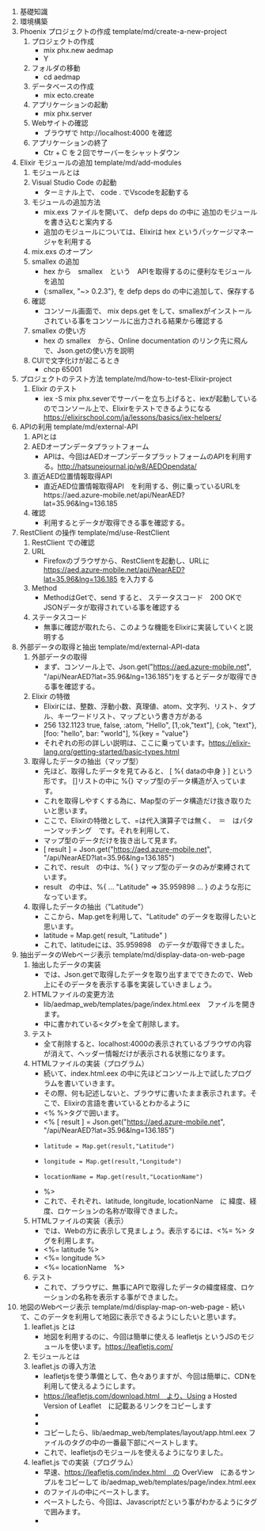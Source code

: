 1. 基礎知識
1. 環境構築
1. Phoenix プロジェクトの作成	template/md/create-a-new-project
	1. プロジェクトの作成
        - mix phx.new aedmap
        - Y
	1. フォルダの移動
        - cd aedmap
	1. データベースの作成
        - mix ecto.create
	1. アプリケーションの起動
        - mix phx.server
	1. Webサイトの確認
        - ブラウザで http://localhost:4000 を確認
	1. アプリケーションの終了
        - Ctr + C を２回でサーバーをシャットダウン
1. Elixir モジュールの追加	template/md/add-modules
	1. モジュールとは
	1. Visual Studio Code の起動
        - ターミナル上で、 code . でVscodeを起動する
	1. モジュールの追加方法
        - mix.exs ファイルを開いて、 defp deps do の中に 追加のモジュールを書き込むと案内する
        - 追加のモジュールについては、Elixirは hex というパッケージマネージャを利用する
	1. mix.exs のオープン
	1. smallex の追加
        - hex から　smallex　という　APIを取得するのに便利なモジュールを追加
        - {:smallex, "~> 0.2.3"}, を defp deps do の中に追加して、保存する
	1. 確認
        - コンソール画面で、 mix deps.get をして、smallexがインストールされている事をコンソールに出力される結果から確認する
	1. smallex の使い方
        - hex の smallex　から、Online documentation のリンク先に飛んで、Json.getの使い方を説明
	1. CUIで文字化けが起こるとき
		- chcp 65001
1. プロジェクトのテスト方法		template/md/how-to-test-Elixir-project
	1. Elixir のテスト
        - iex -S mix phx.severでサーバーを立ち上げると、iexが起動しているのでコンソール上で、Elixirをテストできるようになる
		https://elixirschool.com/ja/lessons/basics/iex-helpers/
1. APIの利用	template/md/external-API
	1. APIとは
	1. AEDオープンデータプラットフォーム
        - APIは、今回はAEDオープンデータプラットフォームのAPIを利用する。http://hatsunejournal.jp/w8/AEDOpendata/
	1. 直近AED位置情報取得API
        - 直近AED位置情報取得API　を利用する、例に乗っているURLをhttps://aed.azure-mobile.net/api/NearAED?lat=35.96&lng=136.185
	1. 確認
        - 利用するとデータが取得できる事を確認する。
1. RestClient の操作	template/md/use-RestClient
	1. RestClient での確認
	1. URL
        - Firefoxのブラウザから、RestClientを起動し、URLに　https://aed.azure-mobile.net/api/NearAED?lat=35.96&lng=136.185 を入力する
	1. Method
        - MethodはGetで、send すると、 ステータスコード　200 OKで JSONデータが取得されている事を確認する
	1. ステータスコード
		- 無事に確認が取れたら、このような機能をElixirに実装していくと説明する
1. 外部データの取得と抽出	template/md/external-API-data
	1. 外部データの取得
        - まず、コンソール上で、Json.get("https://aed.azure-mobile.net", "/api/NearAED?lat=35.96&lng=136.185")をするとデータが取得できる事を確認する。
	1. Elixir の特徴
        - Elixirには、整数、浮動小数、真理値、atom、文字列、リスト、タプル、キーワードリスト、マップという書き方がある
        - 256 132.1123 true, false, :atom, "Hello", [1,:ok,"text"], {:ok, "text"}, [foo: "hello", bar: "world"], %{key = "value"}
        - それぞれの形の詳しい説明は、ここに乗っています。https://elixir-lang.org/getting-started/basic-types.html
	1. 取得したデータの抽出（マップ型）
        - 先ほど、取得したデータを見てみると、 [ %{ dataの中身 } ] という形です。 []リストの中に %{} マップ型のデータ構造が入っています。
        - これを取得しやすくする為に、Map型のデータ構造だけ抜き取りたいと思います。
        - ここで、Elixirの特徴として、=は代入演算子では無く、　＝　はパターンマッチング　です。それを利用して、
        - マップ型のデータだけを抜き出して見ます。
        - [ result ] = Json.get("https://aed.azure-mobile.net", "/api/NearAED?lat=35.96&lng=136.185")
        - これで、result　の中は、%{ } マップ型のデータのみが束縛されています。
        - result　の中は、%{ ... "Latitude" => 35.959898 ... } のような形になっています。
	1. 取得したデータの抽出（"Latitude"）
        - ここから、Map.getを利用して、"Latitude" のデータを取得したいと思います。
        - latitude = Map.get( result, "Latitude" )
        - これで、latitudeには、35.959898　のデータが取得できました。
1. 抽出データのWebページ表示	template/md/display-data-on-web-page
	1. 抽出したデータの実装
        - では、Json.getで取得したデータを取り出すまでできたので、Web上にそのデータを表示する事を実装していきましょう。
	1. HTMLファイルの変更方法
	    - lib/aedmap_web/templates/page/index.html.eex　ファイルを開きます。
        - 中に書かれている<タグ>を全て削除します。
	1. テスト
        - 全て削除すると、localhost:4000の表示されているブラウザの内容が消えて、ヘッダー情報だけが表示される状態になります。
	1.  HTMLファイルの実装（プログラム）
        - 続いて、index.html.eex の中に先ほどコンソール上で試したプログラムを書いていきます。
        - その際、何も記述しないと、ブラウザに書いたまま表示されます。そこで、Elixirの言語を書いているとわかるように
        - <% %>タグで囲います。
	    - <% [ result ] = Json.get("https://aed.azure-mobile.net", "/api/NearAED?lat=35.96&lng=136.185")
        -     latitude = Map.get(result,"Latitude")
        -     longitude = Map.get(result,"Longitude")
        -     locationName = Map.get(result,"LocationName")
        - %>
        - これで、それぞれ、latitude, longitude, locationName　に 緯度、経度、ロケーションの名称が取得できました。
	1.  HTMLファイルの実装（表示）
        - では、Webの方に表示して見ましょう。表示するには、<%= %> タグを利用します。
        - <%= latitude %><br> 
        - <%= longitude %><br>
        - <%= locationName　%><br>
	1. テスト
        - これで、ブラウザに、無事にAPIで取得したデータの緯度経度、ロケーションの名称を表示する事ができました。
1. 地図のWebページ表示	template/md/display-map-on-web-page
        - 続いて、このデータを利用して地図に表示できるようにしたいと思います。
	1. leaflet.js とは
        - 地図を利用するのに、今回は簡単に使える leafletjs というJSのモジュールを使います。https://leafletjs.com/
	1. モジュールとは
	1. leaflet.js の導入方法
        - leafletjsを使う準備として、色々ありますが、今回は簡単に、CDNを利用して使えるようにします。
        - https://leafletjs.com/download.html　より、Using a Hosted Version of Leaflet　に記載あるリンクをコピーします
        - <link rel="stylesheet" href="https://unpkg.com/leaflet@1.4.0/dist/leaflet.css" />
        - <script src="https://unpkg.com/leaflet@1.4.0/dist/leaflet.js"></script>
        - コピーしたら、lib/aedmap_web/templates/layout/app.html.eex ファイルの<head>タグの中の一番最下部にペーストします。
        - これで、leafletjsのモジュールを使えるようになりました。
	1. leaflet.js での実装（プログラム）
        - 早速、https://leafletjs.com/index.html　の OverView　にあるサンプルをコピーして ib/aedmap_web/templates/page/index.html.eex
        - のファイルの中にペーストします。
        - ペーストしたら、今回は、Javascriptだという事がわかるように<script></script>タグで囲みます。
        - <script>
        - var map = L.map('map').setView([51.505, -0.09], 13);
		- 
        - L.tileLayer('https://{s}.tile.openstreetmap.org/{z}/{x}/{y}.png', {
        -     attribution: '&copy; <a href="https://www.openstreetmap.org/copyright">OpenStreetMap</a> contributors'
        - }).addTo(map);
		- 
        - L.marker([51.5, -0.09]).addTo(map)
        -     .bindPopup('A pretty CSS3 popup.<br> Easily customizable.')
        -     .openPopup();
        - </scirpt>
	1. leaflet.js での実装（表示）
        - `<script>` で地図を作る機能を実装したので、次いでJavascriptが機能する場所を追加しましょう。
        - htmlの中で、divタグを利用します。<div id="map"></div> タグを追加します。
    	- まだ、表示されません。それは、機能はある、構造もある、けど見せ方がまだ未定義でしたので、見せ方を定義します。
        - 見せ方はCSSで定義するので、CSSだとわかるように<style></style>タグで囲みます。
        - 今回は、lib/aedmap_web/templates/layout/app.html.eex のファイルの<head>タグの中に書くようにします。
        - div#map{ width: 100%; heigth: 500px; }
        - これで、表示されました。
	1. プログラム部分の解説
        - では、このMapのポイントをAPIで取得したデータに従って表示されるようにしましょう。
		- 
        - その為に、leafletjsの<script>の中を解説していきます。
		- 
        - こちらですが、　var map = L.map('map').setView([51.505, -0.09], 13);
		- 
        - 地図が最初に表示される際の中心位置と 地図のズームレベルを定義します。
        - var map = L.map('map').setView([緯度, 経度], ズームレベル);
		- 
        - 続いて、マーカーをつけている箇所は次のようになります。
        - L.marker([緯度, 経度]).addTo(map)
        -     .bindPopup('ポップアップに表示する内容')
        -     .openPopup();
		- 
        - そして、ここは何をしているかというと、
        - L.tileLayer('https://{s}.tile.openstreetmap.org/{z}/{x}/{y}.png', {
        -     attribution: '&copy; <a href="https://www.openstreetmap.org/copyright">OpenStreetMap</a> contributors'
        - }).addTo(map);
		- 
        - https://{s}.tile.openstreetmap.org/{z}/{x}/{y}.pngは、表示したい地図タイルのURLを指定しています。
	1. 地図タイルの変更
        - この例では、Openstreetmapの地図タイルを利用していますが、国土地理院のタイルを利用する場合はここを

        - https://maps.gsi.go.jp/development/ichiran.html　にある、https://cyberjapandata.gsi.go.jp/xyz/std/{z}/{x}/{y}.png
        - に変更する事で、地図を変更する事が可能です。

        - また、その際には、attribution: '&copy; <a href="https://www.openstreetmap.org/copyright">OpenStreetMap</a>の部分を
        - 国土地理院の記載に変更する必要があります。URLは国土地理院のページに、

        - 地理院タイル一覧ページ（https://maps.gsi.go.jp/development/ichiran.html）へのリンクを付けてください。

        - と書いてあるので、次のように変更します。
        - attribution: '&copy; <a href="https://maps.gsi.go.jp/development/ichiran.html">国土地理院</a>

        - このように地図タイルを変更する事も簡単にできます。

        - 今回は、オープンストリートマップのタイルで進めます。
1. 地点データの追加		template/md/add-location-data
	1. 外部データからの追加
        - それでは、地図を描画している箇所を理解した所で、APIのデータを追加できるようにしましょう。
		- 
        - <script>
        - var map = L.map('map').setView([<%= latitude %>, <%= longitude %>], 13);
		- 
        - L.tileLayer('https://{s}.tile.openstreetmap.org/{z}/{x}/{y}.png', {
        -     attribution: '&copy; <a href="https://www.openstreetmap.org/copyright">OpenStreetMap</a> contributors'
        - }).addTo(map);
		- 
        - L.marker([<%= latitude %>, <%= longitude %>]).addTo(map)
        -     .bindPopup('<%= locationName　%>')
        -     .openPopup();
        - </scirpt>
	1. DBとは
	1. DBへの入力
        - では、続いて DBへの入力を追加します。コンソール画面から次のコマンドを打ちます。
		- 
        - mix phx.gen.html AED Location locations latitude:float longitude:float locationName:string
        - lib/aedmap_web/router.ex　のscope　の中に　resources "/locations", LocationController　を追記します。
        - scope "/", AedmapWeb do
        -     pipe_through :browser
		- 
        -     get "/", PageController, :index
        -     resources "/locations", LocationController
        - end
        - 期日をしたら、保存し、コンソールから次のコマンドを打ちます。
		- mix ecto.migrate
	1. 表示の確認
        - 追加できたら、iex -S mix phx.server でサーバーを立ち上げて、ブラウザで確認します。
        - ブラウザから、http://localhost:4000/locations　でページが表示される事を確認します。		
	1. Webページからのデータ追加
        - New Location をクリックして、Latitude、Longitude、Locationname にデータを入れて見ましょう。
        - 例えば、文京区のAEDのオープンデータを確認して見ます。
        - https://www.city.bunkyo.lg.jp/bosai/bosai/bousai/snota/aed/settikasho.html
        - PDFで配置の施設一覧が確認できます。この施設名から緯度経度を探して、登録して見たいと思います。
        - 施設名から緯度経度を調べられるサイトを探すといくつかありますが、今回はこちらを利用して見ます。
        - https://user.numazu-ct.ac.jp/~tsato/webmap/sphere/coordinates/yahoo_olp/
        - 文教シビックセンターで検索すると、35.707895	139.752286 が取得できました。
        - 早速、DBに入力して見ます。各入力欄にデータを入力して、Saveを押すと、Show Locationに画面が切り替わり、
        - DBに入った事が確認できます。
        - Editを押すと、修正する事も可能です。
		- もう一件追加して見ましょう。　礫川地域活動センター, 35.711938、 139.750418、で入力します。
        - それでは、入力したDBからデータを取得して、地図にマップするのを追加して見ましょう。
	1. 
---

---

#メモ
  - 今、何やっているか？の進捗が確認できる事 (作業に連番を振る)
  - 画面の上に出てる
  - 確認の仕方
  - Gistにコピペ用のソースを上げておいて、名前と番号を振り直し
  - これコピペして下さい。で進む。
  - 解説重視
  - G空間に利用できるオープンデータの一覧
  - G空間に役立ちそうなElixirの使えそうなライブラリの一覧
  - 技術選定・学習内容の編集：瑛佑　（映像）
  - ドキュメント編集長：松本
  - 調査・作業：多田

 #最終確認事項
 - 項目の採番
 - 採番されている要素には全てページ内リンク
 - 外部リンク先（青文字、下線）
 - ページ内リンク（色普通、下線なし）
 - 名称の大文字小文字、誤字脱字
 - 文章中のページ内リンクは<a href="#/">で検索


---

# Windowsメモ

<!-->
We are almost there! The following steps are missing:

    $ cd gismap
    $ mix deps.get
    $ cd assets && npm install && node node_modules/webpack/bin/webpack.js --mode development

Then configure your database in config/dev.exs and run:

    ($ cd ../)
    $ mix ecto.create

Start your Phoenix app with:

    $ mix phx.server

You can also run your app inside IEx (Interactive Elixir) as:

    $ iex -S mix phx.server


### Phoenix v1.4 のインストール
- 管理者権限でコマンドプロンプトを起動する
- 入力するコマンドは同じ `mix archive.install hex phx_new 1.4.0`
```
C:\WINDOWS\system32>mix archive.install hex phx_new 1.4.0
Could not find Hex, which is needed to build dependency :phx_new
Shall I install Hex? (if running non-interactively, use "mix local.hex --force") [Yn] Y
1. creating c:/Users/yukim/.mix/archives/hex-0.19.0
Resolving Hex dependencies...
Dependency resolution completed:
New:
[32m  phx_new 1.4.0[0m
* Getting phx_new (Hex package)
All dependencies are up to date
Compiling 10 files (.ex)
Generated phx_new app
Generated archive "phx_new-1.4.0.ez" with MIX_ENV=prod
Are you sure you want to install "phx_new-1.4.0.ez"? [Yn] Y
* creating c:/Users/yukim/.mix/archives/phx_new-1.4.0
```
---

### Visual Studio Code の使い方
- 管理者権限で Visual Studio Code を起動する
- 入力するコマンドを `code .` から `code . -r` に変える

---

### コマンド
`explorer （表示したいフォルダ）`  エクスプローラーでフォルダを開く
`dir` 現在のフォルダの中身を表示する
`cd （移動したいフォルダ）`  フォルダを移動する
`cd`  現在のフォルダの位置（パス）を表示する

-->
---

@quote[Macは、ターミナルと呼ぶ](https://developer.apple.com/library/archive/technotes/tn2002/tn2071.html#//apple_ref/doc/uid/DTS10003098)

@quote[Windowsは、コマンドプロンプトと呼ぶ](https://docs.microsoft.com/en-us/windows-server/administration/windows-commands/windows-commands)


---

カットしたインクルード
---?include=template/md/basic-knowlede-webgis/PITCHME.md
---?include=template/md/environment/PITCHME.md
---?include=template/md/Building-APIServer/PITCHME.md
---?include=template/md/Show-map/PITCHME.md
---?include=template/md/External-API-call/PITCHME.md
---?include=template/md/DB-operation/PITCHME.md
---?include=template/md/Internal-API-call/PITCHME.md
---?include=template/md/points-to-the-map/PITCHME.md
---?include=template/md/own-latitude-longitude/PITCHME.md
